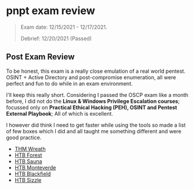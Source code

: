# pnpt exam review

> Exam date: 12/15/2021 - 12/17/2021.
>
> Debrief: 12/20/2021 (Passed)

## Post Exam Review

To be honest, this exam is a really close emulation of a real world pentest. OSINT + Active Directory and
post-compromise enumeration, all were perfect and fun to do while in an exam environment.

I'll keep this really short. Considering I passed the OSCP exam like a month before, I did not do the **Linux & Windows
Privilege Escalation courses**; focussed only on **Practical Ethical Hacking (PEH), OSINT and Pentest External
Playbook**; All of which is excellent.

I however did think I need to get faster while using the tools so made a list of few boxes which I did and all taught me
something different and were good practice.

* [THM Wreath](https://tryhackme.com/room/wreath)
* [HTB Forest](https://app.hackthebox.com/machines/212)
* [HTB Sauna](https://app.hackthebox.com/machines/229)
* [HTB Monteverde](https://app.hackthebox.com/machines/223)
* [HTB Blackfield](https://app.hackthebox.com/machines/255)
* [HTB Sizzle](https://app.hackthebox.com/machines/169)
 